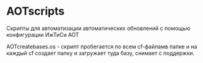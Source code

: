 # AOTscripts
Скрипты для автоматизации автоматических обновлений с помощью конфигурации ИжТиСи АОТ

AOTcreatebases.os - скрипт пробегается по всем cf-файламв папке и на каждый cf создает папку и загружает туда базу, снимает с поддержки.
